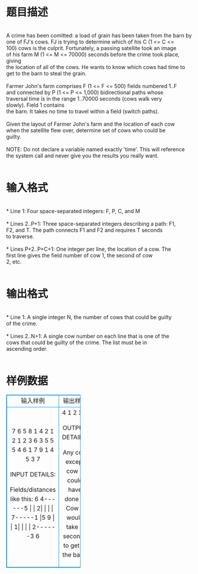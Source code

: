 # 

 
 # 题目描述 
<p>
<br>A crime has been comitted: a load of grain has been taken from the barn by<br>one of FJ's cows.  FJ is trying to determine which of his C (1 <= C <=<br>100) cows is the culprit.  Fortunately, a passing satellite took an image<br>of his farm M (1 <= M <= 70000) seconds before the crime took place, giving<br>the location of all of the cows.  He wants to know which cows had time to<br>get to the barn to steal the grain.<br><br>Farmer John's farm comprises F (1 <= F <= 500) fields numbered 1..F<br>and connected by P (1 <= P <= 1,000) bidirectional paths whose<br>traversal time is in the range 1..70000 seconds (cows walk very<br>slowly).  Field 1 contains<br>the barn.  It takes no time to travel within a field (switch paths).<br><br>Given the layout of Farmer John's farm and the location of each cow<br>when the satellite flew over, determine set of cows who could be<br>guilty.<br><br>NOTE: Do not declare a variable named exactly 'time'. This will reference<br>the system call and never give you the results you really want.<br><br></p> 

 
 # 输入格式 
<p>
<br>* Line 1: Four space-separated integers: F, P, C, and M<br><br>* Lines 2..P+1: Three space-separated integers describing a path: F1,<br>        F2, and T. The path connects F1 and F2 and requires T seconds<br>        to traverse.<br><br>* Lines P+2..P+C+1: One integer per line, the location of a cow.  The<br>        first line gives the field number of cow 1, the second of cow<br>        2, etc.<br><br></p> 

 
 # 输出格式 
<p>
<br>* Line 1: A single integer N, the number of cows that could be guilty<br>        of the crime.<br><br>* Lines 2..N+1: A single cow number on each line that is one of the<br>        cows that could be guilty of the crime. The list must be in<br>        ascending order.<br><br></p> 
# 样例数据
<style>
        table,table tr th, table tr td { border:1px solid #0094ff; }
        table { width: 200px; min-height: 25px; line-height: 25px; text-align: center; border-collapse: collapse;}   
    </style>
<table>
	<tr>
		<td>输入样例</td>
		<td>输出样例</td>
	</tr>
<tr><td>
7 6 5 8
1 4 2
1 2 1
2 3 6
3 5 5
5 4 6
1 7 9
1
4
5
3
7

INPUT DETAILS:

Fields/distances like this:
          6
      4------5
      |      |
     2|      |
      |      |
7-----1      |5
   9  |      |
     1|      |
      |      |
      2------3
          6

</td><td>
4
1
2
3
4

OUTPUT DETAILS:

Any cow except cow 5 could have done it.  Cow 5 would take 9 seconds to get
to the barn.</td></tr></table>
